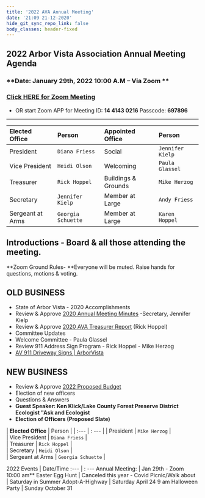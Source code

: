 ```yaml
---
title: '2022 AVA Annual Meeting'
date: '21:09 21-12-2020'
hide_git_sync_repo_link: false
body_classes: header-fixed
---
```


## 2022 Arbor Vista Association Annual Meeting Agenda
### **Date:  January 29th, 2022  10:00 A.M – Via Zoom **
### [Click HERE for Zoom Meeting](https://us02web.zoom.us/j/81441430216?pwd=OXp6MXlkdGJqS2orZ1lTNm1TWTlzZz09) 
- OR start Zoom APP for Meeting ID: **14 4143 0216**  Passcode: **697896**

---

|  Elected Office      | Person      | Appointed Office      | Person |
| :--- | :--- | :--- | :--- |
|  President | `Diana Friess`  |  Social |  `Jennifer Kielp` |
|  Vice President | `Heidi Olson` |   Welcoming |  `Paula Glassel` |
|  Treasurer |  `Rick Hoppel` |   Buildings & Grounds |  `Mike Herzog` |
|  Secretary |  `Jennifer Kielp` |   Member at Large |  `Andy Friess` |
|  Sergeant at Arms |  `Georgia Schuette` | Member at Large | `Karen Hoppel`  |

## Introductions - Board & all those attending the meeting.

**Zoom Ground Rules- **Everyone will be muted.  Raise hands for questions, motions & voting.

## OLD BUSINESS

*   State of Arbor Vista - 2020 Accomplishments
*   Review & Approve [2020 Annual Meeting Minutes](https://arborvista.org/docs/2020-ava-annual-meeting-minutes) -Secretary, Jennifer Kielp
*   Review & Approve [ 2020 AVA Treasurer Report](https://arborvista.org/docs/2020-ava-treasurer-report) (Rick Hoppel)
*   Committee Updates
*   Welcome Committee - Paula Glassel
*   Review 911 Address Sign Program - Rick Hoppel - Mike Herzog
*  [AV 911 Driveway Signs | ArborVista](https://arborvista.org/projects/av-911-signs)

## NEW BUSINESS

*   Review & Approve [2022 Proposed Budget](https://arborvista.org/docs/2021-ava-proposed-budget)
*   Election of new officers
*   Questions & Answers
*   **Guest Speaker: Ken Klick/Lake County Forest Preserve District Ecologist "Ask and Ecologist**
*   **Election of Officers (Proposed Slate)**

| __Elected Office__       | Person      | 
| :--- | : --- |
|  President | `Mike Herzog` |  
|  Vice President | `Diana Friess` |   
|  Treasurer |  `Rick Hoppel` |   
|  Secretary | `Heidi Olson` |   
|  Sergeant at Arms |  `Georgia Schuette` | 


2022 Events	|  Date/Time
:--- | : ---
Annual Meeting:   | Jan 29th - Zoom   10:00 am**
Easter Egg Hunt   |   Canceled this year - Covid
Picnic/Walk about |   Saturday in Summer 
Adopt-A-Highway |   Saturday April 24  9 am
Halloween Party   |   Sunday October 31
  

